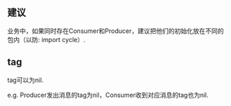 ## 建议
业务中，如果同时存在Consumer和Producer，建议把他们的初始化放在不同的包内（以防: import cycle）.

## tag
tag可以为nil.

e.g.
Producer发出消息的tag为nil，Consumer收到对应消息的tag也为nil.


